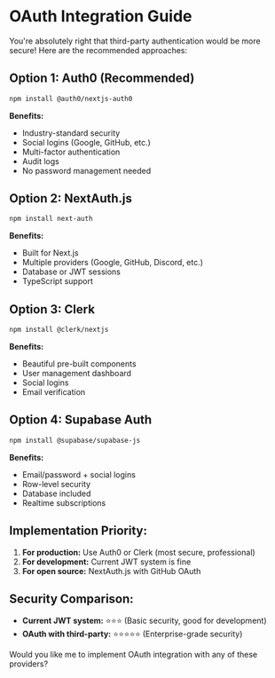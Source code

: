 # OAuth Integration Guide

You're absolutely right that third-party authentication would be more secure! Here are the recommended approaches:

## Option 1: Auth0 (Recommended)
```bash
npm install @auth0/nextjs-auth0
```

**Benefits:**
- Industry-standard security
- Social logins (Google, GitHub, etc.)
- Multi-factor authentication
- Audit logs
- No password management needed

## Option 2: NextAuth.js
```bash
npm install next-auth
```

**Benefits:**
- Built for Next.js
- Multiple providers (Google, GitHub, Discord, etc.)
- Database or JWT sessions
- TypeScript support

## Option 3: Clerk
```bash
npm install @clerk/nextjs
```

**Benefits:**
- Beautiful pre-built components
- User management dashboard
- Social logins
- Email verification

## Option 4: Supabase Auth
```bash
npm install @supabase/supabase-js
```

**Benefits:**
- Email/password + social logins
- Row-level security
- Database included
- Realtime subscriptions

## Implementation Priority:
1. **For production:** Use Auth0 or Clerk (most secure, professional)
2. **For development:** Current JWT system is fine
3. **For open source:** NextAuth.js with GitHub OAuth

## Security Comparison:
- **Current JWT system:** ⭐⭐⭐ (Basic security, good for development)
- **OAuth with third-party:** ⭐⭐⭐⭐⭐ (Enterprise-grade security)

Would you like me to implement OAuth integration with any of these providers?
